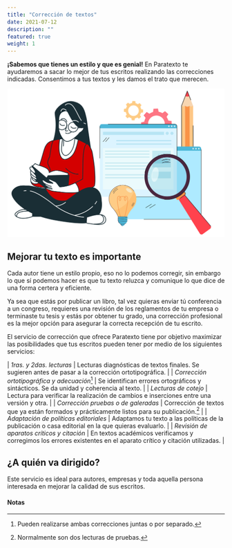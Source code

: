 ```yaml
---
title: "Corrección de textos"
date: 2021-07-12
description: ""
featured: true
weight: 1
---
```


**¡Sabemos que tienes un estilo y que es genial!** En Paratexto te ayudaremos a sacar lo mejor de tus escritos realizando las correcciones indicadas. Consentimos a tus textos y les damos el trato que merecen.

![Corrección de estilo](/images/correccion.svg)

## Mejorar tu texto es importante

Cada autor tiene un estilo propio, eso no lo podemos corregir, sin embargo lo que sí podemos hacer es que tu texto reluzca y comunique lo que dice de una forma certera y eficiente.

Ya sea que estás por publicar un libro, tal vez quieras enviar tú conferencia a un congreso, requieres una revisión de los reglamentos de tu empresa o terminaste tu tesis y estás por obtener tu grado, una corrección profesional es la mejor opción para asegurar la correcta recepción de tu escrito.

El servicio de corrección que ofrece Paratexto tiene por objetivo maximizar las posibilidades que tus escritos pueden tener por medio de los siguientes servicios:

| *1ras. y 2das. lecturas* | Lecturas diagnósticas de textos finales. Se sugieren antes de pasar a  la corrección ortotipográfica. |
| *Corrección ortotipográfica y adecuación*[^1] | Se identifican errores ortográficos y sintácticos. Se da unidad y coherencia al texto. |
| *Lecturas de cotejo* | Lectura para verificar la realización de cambios e inserciones entre una versión y otra. |
| *Corrección pruebas o de galeradas* | Corrección de textos que ya están formados y prácticamente listos para su publicación.[^2] |
| *Adaptación de políticas editoriales* | Adaptamos tu texto a las políticas de la publicación o casa editorial en la que quieras evaluarlo.  |
| *Revisión de aparatos críticos y citación* | En textos académicos verificamos y corregimos los errores existentes en el aparato crítico y citación utilizadas. |

## ¿A quién va dirigido?

Este servicio es ideal para autores, empresas y toda aquella persona interesada en mejorar la calidad de sus escritos.


#### Notas
[^1]: Pueden realizarse ambas correcciones juntas o por separado.
[^2]: Normalmente son dos lecturas de pruebas.

